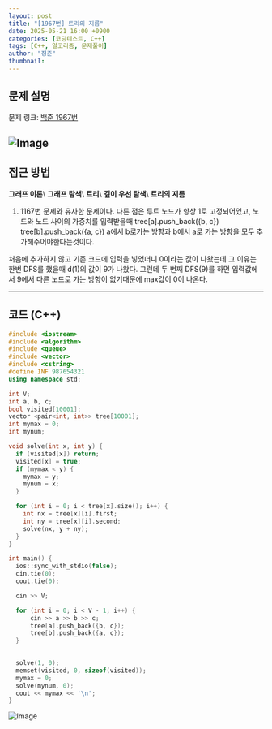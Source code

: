 ```yaml
---
layout: post
title: "[1967번] 트리의 지름"
date: 2025-05-21 16:00 +0900
categories: [코딩테스트, C++]
tags: [C++, 알고리즘, 문제풀이]
author: "정준"
thumbnail: 
---
```


## 문제 설명

문제 링크: [백준 1967번](https://www.acmicpc.net/problem/1967)

![Image](https://github.com/user-attachments/assets/d5e88e68-8f8e-466c-a94b-f74de3ef412f)
---

## 접근 방법

**그래프 이론**\\
**그래프 탐색**\\
**트리**\\
**깊이 우선 탐색**\\
**트리의 지름**

1. 1167번 문제와 유사한 문제이다. 다른 점은 루트 노드가 항상 1로 고정되어있고, 노드와 노드 사이의 가중치를 입력받을때 tree[a].push_back({b, c}) tree[b].push_back({a, c}) a에서 b로가는 방향과 b에서 a로 가는 방향을 모두 추가해주어야한다는것이다.

처음에 추가하지 않고 기존 코드에 입력을 넣었더니 0이라는 값이 나왔는데 그 이유는 한번 DFS를 했을때 d(1)의 값이 9가 나왔다. 그런데 두 번째 DFS(9)를 하면 입력값에서 9에서 다른 노드로 가는 방향이 없기때문에 max값이 0이 나온다.
 
---

## 코드 (C++)

```cpp
#include <iostream>
#include <algorithm>
#include <queue>
#include <vector>
#include <cstring>
#define INF 987654321
using namespace std;

int V;
int a, b, c;
bool visited[10001];
vector <pair<int, int>> tree[10001];
int mymax = 0;
int mynum;

void solve(int x, int y) {
  if (visited[x]) return;
  visited[x] = true;
  if (mymax < y) {
    mymax = y;
    mynum = x;
  }

  for (int i = 0; i < tree[x].size(); i++) {
    int nx = tree[x][i].first;
    int ny = tree[x][i].second;
    solve(nx, y + ny);
  }
}

int main() { 
  ios::sync_with_stdio(false);
  cin.tie(0);
  cout.tie(0);

  cin >> V;

  for (int i = 0; i < V - 1; i++) {
      cin >> a >> b >> c;
      tree[a].push_back({b, c});
      tree[b].push_back({a, c});
  }
  

  solve(1, 0);
  memset(visited, 0, sizeof(visited));
  mymax = 0;
  solve(mynum, 0);
  cout << mymax << '\n';
}
```

![Image](https://github.com/user-attachments/assets/a037bab6-01fe-4176-be3a-fa14991aefea)
